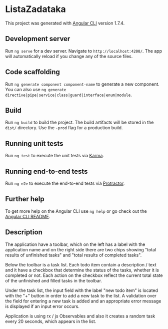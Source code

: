 # ListaZadataka

This project was generated with [Angular CLI](https://github.com/angular/angular-cli) version 1.7.4.

## Development server

Run `ng serve` for a dev server. Navigate to `http://localhost:4200/`. The app will automatically reload if you change any of the source files.

## Code scaffolding

Run `ng generate component component-name` to generate a new component. You can also use `ng generate directive|pipe|service|class|guard|interface|enum|module`.

## Build

Run `ng build` to build the project. The build artifacts will be stored in the `dist/` directory. Use the `-prod` flag for a production build.

## Running unit tests

Run `ng test` to execute the unit tests via [Karma](https://karma-runner.github.io).

## Running end-to-end tests

Run `ng e2e` to execute the end-to-end tests via [Protractor](http://www.protractortest.org/).

## Further help

To get more help on the Angular CLI use `ng help` or go check out the [Angular CLI README](https://github.com/angular/angular-cli/blob/master/README.md).

## Description

The application have a toolbar, which on the left has a label with the application name and on the right side there are two chips showing "total results of unfinished tasks" and "total results of completed tasks".

Below the toolbar is a task list. Each todo item contain a description / text and it have a checkbox that determine the status of the tasks, whether it is completed or not. Each action on the checkbox reflect the current total state of the unfinished and filled tasks in the toolbar.

Under the task list, the input field with the label "new todo item" is located with the "+" button in order to add a new task to the list. A validation over the field for entering a new task is added and an appropriate error message is displayed if an input error occurs.

Application is using rx / js Observables and also it creates a random task every 20 seconds, which appears in the list.
